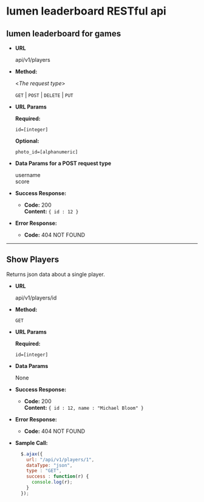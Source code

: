 # lumen leaderboard RESTful api

**lumen leaderboard for games**
----

* **URL**

  api/v1/players

* **Method:**
  
  <_The request type_>

  `GET` | `POST` | `DELETE` | `PUT`
  
*  **URL Params**

   **Required:**
 
   `id=[integer]`

   **Optional:**
 
   `photo_id=[alphanumeric]`

* **Data Params for a POST request type**

  username<br>
  score

* **Success Response:**

  * **Code:** 200 <br />
    **Content:** `{ id : 12 }`

* **Error Response:**

  * **Code:** 404 NOT FOUND <br />

    
-------------------------------------------------------------------------------------------------

**Show Players**
----
  Returns json data about a single player.

* **URL**

  api/v1/players/id

* **Method:**

  `GET`
  
*  **URL Params**

   **Required:**
 
   `id=[integer]`

* **Data Params**

  None

* **Success Response:**

  * **Code:** 200 <br />
    **Content:** `{ id : 12, name : "Michael Bloom" }`
 
* **Error Response:**

  * **Code:** 404 NOT FOUND <br />

* **Sample Call:**

  ```javascript
    $.ajax({
      url: "/api/v1/players/1",
      dataType: "json",
      type : "GET",
      success : function(r) {
        console.log(r);
      }
    });
  ```
